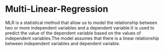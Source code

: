 # Multi-Linear-Regression
MLR is a statistical method that allow us to model the relationship between two or more independent variables and a dependent variable.It is used to predict the value of the dependent variable based on the values of independent variables.The model assumes that there is a linear relationship between independent variables and dependent variable.
